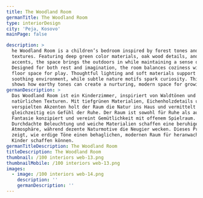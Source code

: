 ```yaml
---
title: The Woodland Room
germanTitle: The Woodland Room
type: interiorDesign
city: 'Peja, Kosovo'
mainPage: false

description: >
  he Woodland Room is a children’s bedroom inspired by forest tones and natural
  textures. Featuring deep green color materials, oak wood details, and playful
  accents, the space brings the outdoors in while maintaining a sense of calm.
  Designed for both rest and imagination, the room balances coziness with open
  floor space for play. Thoughtful lighting and soft materials support a
  soothing environment, while subtle nature motifs spark curiosity. This project
  shows how earthy tones can create a nurturing, modern space for growing minds.
germanDescription: >
  Das Woodland Room ist ein Kinderzimmer, inspiriert von Waldtönen und
  natürlichen Texturen. Mit tiefgrünen Materialien, Eichenholzdetails und
  verspielten Akzenten holt der Raum die Natur ins Haus und vermittelt
  gleichzeitig ein Gefühl der Ruhe. Der Raum ist sowohl für Ruhe als auch für
  Fantasie konzipiert und vereint Gemütlichkeit mit offenem Spielraum.
  Durchdachte Beleuchtung und weiche Materialien schaffen eine beruhigende
  Atmosphäre, während dezente Naturmotive die Neugier wecken. Dieses Projekt
  zeigt, wie erdige Töne einen behaglichen, modernen Raum für heranwachsende
  Kinder schaffen können.
germanTitleDescription: The Woodland Room
titleDescription: The Woodland Room
thumbnail: /100 interiors web-13.png
thumbnailMobile: /100 interiors web-13.png
images:
  - image: /100 interiors web-14.png
    description: ''
    germanDescription: ''
---
```

